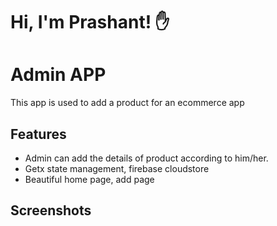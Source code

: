 # Hi, I'm Prashant! ✋


# Admin APP

This app is used to add a product for an ecommerce app


## Features

- Admin can add the details of product according to him/her.
- Getx state management, firebase cloudstore
- Beautiful home page, add page



## Screenshots
